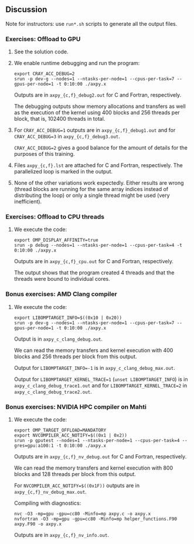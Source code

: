 <!--
SPDX-FileCopyrightText: 2025 CSC - IT Center for Science Ltd. <www.csc.fi>

SPDX-License-Identifier: CC-BY-4.0
-->

## Discussion

Note for instructors: use `run*.sh` scripts to generate all the output files.

### Exercises: Offload to GPU

1. See the solution code.

2. We enable runtime debugging and run the program:

       export CRAY_ACC_DEBUG=2
       srun -p dev-g --nodes=1 --ntasks-per-node=1 --cpus-per-task=7 --gpus-per-node=1 -t 0:10:00 ./axpy.x

   Outputs are in `axpy_{c,f}_debug2.out` for C and Fortran, respectively.

   The debugging outputs show memory allocations and transfers as well as the execution of
   the kernel using 400 blocks and 256 threads per block, that is, 102400 threads in total.

3. For `CRAY_ACC_DEBUG=1` outputs are in `axpy_{c,f}_debug1.out`
   and for `CRAY_ACC_DEBUG=3` in `axpy_{c,f}_debug3.out`.

   `CRAY_ACC_DEBUG=2` gives a good balance for the amount of details for the purposes of this training.

4. Files `axpy_{c,f}.lst` are attached for C and Fortran, respectively.
   The parallelized loop is marked in the output.

5. None of the other variations work expectedly. Either results are wrong (thread blocks are running for the same array indices instead of distributing the loop)
   or only a single thread might be used (very inefficient).


### Exercises: Offload to CPU threads

1. We execute the code:

       export OMP_DISPLAY_AFFINITY=true
       srun -p debug --nodes=1 --ntasks-per-node=1 --cpus-per-task=4 -t 0:10:00 ./axpy.x

   Outputs are in `axpy_{c,f}_cpu.out` for C and Fortran, respectively.

   The output shows that the program created 4 threads and that the threads were bound to individual cores.


### Bonus exercises: AMD Clang compiler

1. We execute the code:

       export LIBOMPTARGET_INFO=$((0x10 | 0x20))
       srun -p dev-g --nodes=1 --ntasks-per-node=1 --cpus-per-task=7 --gpus-per-node=1 -t 0:10:00 ./axpy.x

   Output is in `axpy_c_clang_debug.out`.

   We can read the memory transfers and kernel execution with 400 blocks and 256 threads per block from this output.

   Output for `LIBOMPTARGET_INFO=-1` is in `axpy_c_clang_debug_max.out`.

   Output for `LIBOMPTARGET_KERNEL_TRACE=1` (`unset LIBOMPTARGET_INFO`) is in `axpy_c_clang_debug_trace1.out`
   and for  `LIBOMPTARGET_KERNEL_TRACE=2` in `axpy_c_clang_debug_trace2.out`.


### Bonus exercises: NVIDIA HPC compiler on Mahti

1. We execute the code:

       export OMP_TARGET_OFFLOAD=MANDATORY
       export NVCOMPILER_ACC_NOTIFY=$((0x1 | 0x2))
       srun -p gputest --nodes=1 --ntasks-per-node=1 --cpus-per-task=4 --gres=gpu:a100:1 -t 0:10:00 ./axpy.x

   Outputs are in `axpy_{c,f}_nv_debug.out` for C and Fortran, respectively.

   We can read the memory transfers and kernel execution with 800 blocks and 128 threads per block from this output.

   For `NVCOMPILER_ACC_NOTIFY=$((0x1F))` outputs are in `axpy_{c,f}_nv_debug_max.out`.

   Compiling with diagnostics:

       nvc -O3 -mp=gpu -gpu=cc80 -Minfo=mp axpy.c -o axpy.x
       nvfortran -O3 -mp=gpu -gpu=cc80 -Minfo=mp helper_functions.F90 axpy.F90 -o axpy.x

   Outputs are in `axpy_{c,f}_nv_info.out`.
